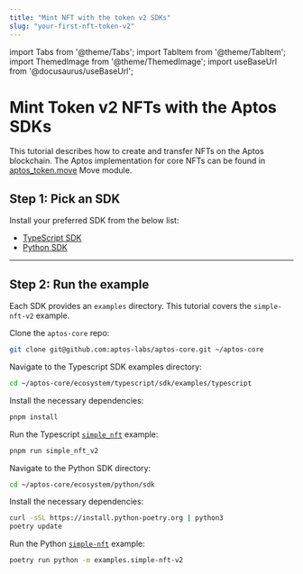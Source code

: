 ```yaml
--- 
title: "Mint NFT with the token v2 SDKs"
slug: "your-first-nft-token-v2"
---
```


import Tabs from '@theme/Tabs';
import TabItem from '@theme/TabItem';
import ThemedImage from '@theme/ThemedImage';
import useBaseUrl from '@docusaurus/useBaseUrl';

# Mint Token v2 NFTs with the Aptos SDKs

This tutorial describes how to create and transfer NFTs on the Aptos blockchain. The Aptos implementation for core NFTs can be found in [aptos_token.move](https://github.com/aptos-labs/aptos-core/blob/main/aptos-move/framework/aptos-token-objects/sources/aptos_token.move) Move module.

## Step 1: Pick an SDK

Install your preferred SDK from the below list:

* [TypeScript SDK](../sdks/ts-sdk/index.md)
* [Python SDK](../sdks/python-sdk.md)

---

## Step 2: Run the example

Each SDK provides an `examples` directory. This tutorial covers the `simple-nft-v2` example. 

Clone the `aptos-core` repo: 
```bash 
git clone git@github.com:aptos-labs/aptos-core.git ~/aptos-core
```

<Tabs groupId="sdk-examples">
  <TabItem value="typescript" label="Typescript">

Navigate to the Typescript SDK examples directory:
  ```bash
  cd ~/aptos-core/ecosystem/typescript/sdk/examples/typescript
  ```

Install the necessary dependencies:
  ```bash
  pnpm install
  ```

Run the Typescript [`simple_nft`](https://github.com/aptos-labs/aptos-core/blob/main/ecosystem/typescript/sdk/examples/typescript/simple_nft_v2.ts) example:
  ```bash
  pnpm run simple_nft_v2 
  ```
  </TabItem>
  <TabItem value="python" label="Python">

Navigate to the Python SDK directory:
  ```bash
  cd ~/aptos-core/ecosystem/python/sdk
  ```

Install the necessary dependencies:
  ```bash
  curl -sSL https://install.python-poetry.org | python3
  poetry update
  ```

Run the Python [`simple-nft`](https://github.com/aptos-labs/aptos-core/blob/main/ecosystem/python/sdk/examples/simple-nft-v2.py) example:
  ```bash
  poetry run python -m examples.simple-nft-v2
  ```
  </TabItem>

